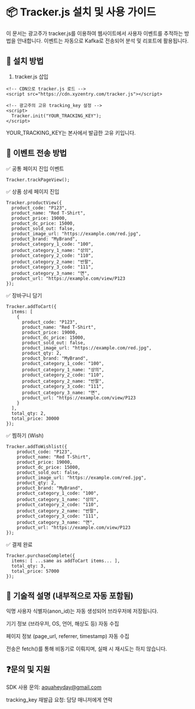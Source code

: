 # 📦 Tracker.js 설치 및 사용 가이드

이 문서는 광고주가 tracker.js를 이용하여 웹사이트에서 사용자 이벤트를 추적하는 방법을 안내합니다. 이벤트는 자동으로 Kafka로 전송되어 분석 및 리포트에 활용됩니다.

## 📌 설치 방법

1. tracker.js 삽입
```
<!-- CDN으로 tracker.js 로드 -->
<script src="https://cdn.xyzentry.com/tracker.js"></script>

<!-- 광고주의 고유 tracking_key 설정 -->
<script>
  Tracker.init("YOUR_TRACKING_KEY");
</script>
```

YOUR_TRACKING_KEY는 본사에서 발급한 고유 키입니다.

## 🚀 이벤트 전송 방법

✅ 공통 페이지 진입 이벤트
```
Tracker.trackPageView();
```

✅ 상품 상세 페이지 진입
```
Tracker.productView({
  product_code: "P123",
  product_name: "Red T-Shirt",
  product_price: 19000,
  product_dc_price: 15000,
  product_sold_out: false,
  product_image_url: "https://example.com/red.jpg",
  product_brand: "MyBrand",
  product_category_1_code: "100",
  product_category_1_name: "상의",
  product_category_2_code: "110",
  product_category_2_name: "반팔",
  product_category_3_code: "111",
  product_category_3_name: "면",
  product_url: "https://example.com/view/P123
});
```

✅ 장바구니 담기
```
Tracker.addToCart({
  items: [
    {
      product_code: "P123",
      product_name: "Red T-Shirt",
      product_price: 19000,
      product_dc_price: 15000,
      product_sold_out: false,
      product_image_url: "https://example.com/red.jpg",
      product_qty: 2,
      product_brand: "MyBrand",
      product_category_1_code: "100",
      product_category_1_name: "상의",
      product_category_2_code: "110",
      product_category_2_name: "반팔",
      product_category_3_code: "111",
      product_category_3_name: "면",
      product_url: "https://example.com/view/P123
    }
  ],
  total_qty: 2,
  total_price: 30000
});
```

✅ 찜하기 (Wish)
```
Tracker.addToWishlist({
    product_code: "P123",
    product_name: "Red T-Shirt",
    product_price: 19000,
    product_dc_price: 15000,
    product_sold_out: false,
    product_image_url: "https://example.com/red.jpg",
    product_qty: 2,
    product_brand: "MyBrand",
    product_category_1_code: "100",
    product_category_1_name: "상의",
    product_category_2_code: "110",
    product_category_2_name: "반팔",
    product_category_3_code: "111",
    product_category_3_name: "면",
    product_url: "https://example.com/view/P123
});
```

✅ 결제 완료
```
Tracker.purchaseComplete({
  items: [ ...same as addToCart items... ],
  total_qty: 3,
  total_price: 57000
});
```

## 🧠 기술적 설명 (내부적으로 자동 포함됨)

익명 사용자 식별자(anon_id)는 자동 생성되어 브라우저에 저장됩니다.

기기 정보 (브라우저, OS, 언어, 해상도 등) 자동 수집

페이지 정보 (page_url, referrer, timestamp) 자동 수집

전송은 fetch()를 통해 비동기로 이뤄지며, 실패 시 재시도는 하지 않습니다.

## ❓문의 및 지원

SDK 사용 문의: aquaheyday@gmail.com

tracking_key 재발급 요청: 담당 매니저에게 연락

